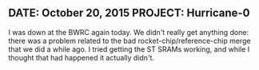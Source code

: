 DATE: October 20, 2015
PROJECT: Hurricane-0
--------

I was down at the BWRC again today.  We didn't really get anything done: there
was a problem related to the bad rocket-chip/reference-chip merge that we did a
while ago.  I tried getting the ST SRAMs working, and while I thought that had
happened it actually didn't. 
